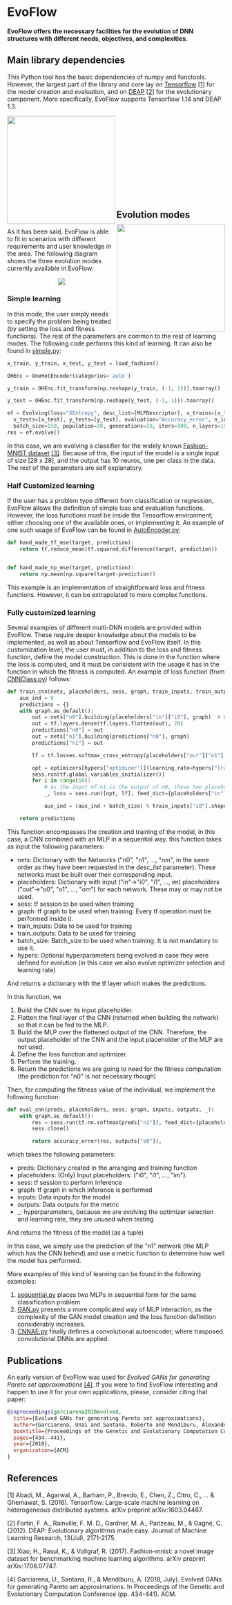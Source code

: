 # EvoFlow

**EvoFlow offers the necessary facilities for the evolution of DNN structures with different needs, objectives, and complexities.**

## Main library dependencies

This Python tool has the basic dependencies of numpy and functools. However, the largest part of the library and core lay on <a href="https://www.tensorflow.org/">Tensorflow</a>  [[1]](#1) for the model creation and evaluation, and on <a href="https://github.com/deap/deap">DEAP</a>  [[2]](#2) for the evolutionary component. More specifically, EvoFlow supports Tensorflow 1.14 and DEAP 1.3.

<p align="left">
<a href="https://www.tensorflow.org/"><img src="https://upload.wikimedia.org/wikipedia/commons/2/2d/Tensorflow_logo.svg" height=250 align="left" /></a>
<a href="https://github.com/deap/deap"><img src="https://repository-images.githubusercontent.com/20035587/2559bd00-9a75-11e9-9686-0697d18522cf" height=250 align="right" /></a>
</p>

<br><br><br><br><br><br><br><br><br><br><br>

## Evolution modes

As it has been said, EvoFlow is able to fit in scenarios with different requirements and user knowledge in the area. The following diagram shows the three evolution modes currently available in EvoFlow:

<p align="center">
  <img src="./images/Options.png">
</p>

### Simple learning

In this mode, the user simply needs to specify the problem being treated (by setting the loss and fitness functions). The rest of the parameters are common to the rest of learning modes. The following code performs this kind of learning. It can also be found in <a href="./simple.py">simple.py</a>:

```python
x_train, y_train, x_test, y_test = load_fashion()

OHEnc = OneHotEncoder(categories='auto')

y_train = OHEnc.fit_transform(np.reshape(y_train, (-1, 1))).toarray()

y_test = OHEnc.fit_transform(np.reshape(y_test, (-1, 1))).toarray()

ef = Evolving(loss="XEntropy", desc_list=[MLPDescriptor], x_trains=[x_train], y_trains=[y_train], 
  x_tests=[x_test], y_tests=[y_test], evaluation="Accuracy_error", n_inputs=[[28, 28]], n_outputs=[[10]], 
  batch_size=150, population=20, generations=20, iters=100, n_layers=10, max_layer_size=100, seed=0)
res = ef.evolve()
```

In this case, we are evolving a classifier for the widely known <a href="https://github.com/zalandoresearch/fashion-mnist">Fashion-MNIST dataset</a> [[3]](#3). Because of this, the input of the model is a single input of size [28 x 28], and the output has 10 neuros, one per class in the data. The rest of the parameters are self explanatory.

### Half Customized learning

If the user has a problem type different from classification or regression, EvoFlow allows the definition of simple loss and evaluation functions. However, the loss functions must be inside the Tensorflow environment; either choosing one of the available ones, or implementing it. An example of one such usage of EvoFlow can be found in <a href="./AutoEncoder.py">AutoEncoder.py</a>:

```python
def hand_made_tf_mse(target, prediction):
    return tf.reduce_mean(tf.squared_difference(target, prediction))


def hand_made_np_mse(target, prediction):
    return np.mean(np.square(target-prediction))
```

This example is an implementation of straightforward loss and fitness functions. However, it can be extrapolated to more complex functions.

### Fully customized learning

Several examples of different multi-DNN models are provided within EvoFlow. These require deeper knowledge about the models to be implemented, as well as about Tensorflow and EvoFlow itself. In this customization level, the user must, in addition to the loss and fitness function, define the model construction. This is done in the function where the loss is computed, and it must be consistent with the usage it has in the function in which the fitness is computed. An example of loss function (from <a href="./CNNClass.py">CNNClass.py</a>) follows:

```python
def train_cnn(nets, placeholders, sess, graph, train_inputs, train_outputs, batch_size, hypers):
    aux_ind = 0
    predictions = {}
    with graph.as_default():
        out = nets["n0"].building(placeholders["in"]["i0"], graph)  # We need to flatten the output of the CNN before feeding it to the MLP
        out = tf.layers.dense(tf.layers.flatten(out), 20)
        predictions["n0"] = out
        out = nets["n1"].building(predictions["n0"], graph)
        predictions["n1"] = out

        lf = tf.losses.softmax_cross_entropy(placeholders["out"]["o1"], predictions["n1"])

        opt = optimizers[hypers["optimizer"]](learning_rate=hypers["lrate"]).minimize(lf)
        sess.run(tf.global_variables_initializer())
        for i in range(10):
            # As the input of n1 is the output of n0, these two placeholders need no feeding
            _, loss = sess.run([opt, lf], feed_dict={placeholders["in"]["i0"]: batch(train_inputs["i0"], batch_size, aux_ind), placeholders["out"]["o1"]: batch(train_outputs["o0"], batch_size, aux_ind)})

            aux_ind = (aux_ind + batch_size) % train_inputs["i0"].shape[0]

    return predictions
```

This function encompasses the creation and training of the model, in this case, a CNN combined with an MLP in a sequential way. this function takes as input the following parameters:

- nets: Dictionary with the Networks ("n0", "n1", ..., "nm", in the same order as they have been requested in the *desc_list* parameter). These networks must be built over their corresponding input.
- placeholders: Dictionary with input ("in"->"i0", "i1", ..., im) placeholders ("out"->"o0", "o1", ..., "om") for each network. These may or may not be used.
- sess: tf session to be used when training
- graph: tf graph to be used when training. Every tf operation must be performed inside it.
- train_inputs: Data to be used for training
- train_outputs: Data to be used for training
- batch_size: Batch_size to be used when training. It is not mandatory to use it.
- hypers: Optional hyperparameters being evolved in case they were defined for evolution (in this case we also evolve optimizer selection and learning rate)

And returns a dictionary with the tf layer which makes the predictions.

In this function, we

1. Build the CNN over its input placeholder.
2. Flatten the final layer of the CNN (returned when building the network) so that it can be fed to the MLP.
3. Build the MLP over the flattened output of the CNN. Therefore, the output placeholder of the CNN and the input placeholder of the MLP are not used.
4. Define the loss function and optimizer.
5. Perform the training.
6. Return the predictions we are going to need for the fitness computation (the prediction for "n0" is not necessary though)

Then, for computing the fitness value of the individual, we implement the following function:

```python
def eval_cnn(preds, placeholders, sess, graph, inputs, outputs, _):
    with graph.as_default():
        res = sess.run(tf.nn.softmax(preds["n1"]), feed_dict={placeholders["i0"]: inputs["i0"]})
        sess.close()

        return accuracy_error(res, outputs["o0"]),
```

which takes the following parameters:

- preds: Dictionary created in the arranging and training function
- placeholders: (Only) Input placeholders: ("i0", "i1", ..., "im").
- sess: tf session to perform inference
- graph: tf graph in which inference is performed
- inputs: Data inputs for the model
- outputs: Data outputs for the metric
- \_: hyperparameters, because we are evolving the optimizer selection and learning rate, they are unused when testing

And returns the fitness of the model (as a tuple)
    
In this case, we simply use the prediction of the "n1" network (the MLP which has the CNN behind) and use a metric function to determine how well the model has performed.

More examples of this kind of learning can be found in the following examples:


1. <a href="./sequential.py">sequential.py</a> places two MLPs in sequential form for the same classification problem
3. <a href="./GAN.py">GAN.py</a> presents a more complicated way of MLP interaction, as the complexity of the GAN model creation and the loss function definition considerably increases.
4. <a href="./CNNAE.py">CNNAE.py</a> finally defines a convolutional autoencoder, where trasposed convolutional DNNs are applied.

## Publications

An early version of EvoFlow was used for *Evolved GANs for generating Pareto set approximations* [[4]](#4). If you were to find EvoFlow interesting and happen to use it for your own applications, please, consider citing that paper:

```bibtex
@inproceedings{garciarena2018evolved,
  title={Evolved GANs for generating Pareto set approximations},
  author={Garciarena, Unai and Santana, Roberto and Mendiburu, Alexander},
  booktitle={Proceedings of the Genetic and Evolutionary Computation Conference},
  pages={434--441},
  year={2018},
  organization={ACM}
}

```

## References
<a id="1">[1]</a> 
Abadi, M., Agarwal, A., Barham, P., Brevdo, E., Chen, Z., Citro, C., ... & Ghemawat, S. (2016). Tensorflow: Large-scale machine learning on heterogeneous distributed systems. arXiv preprint arXiv:1603.04467.

<a id="2">[2]</a> 
Fortin, F. A., Rainville, F. M. D., Gardner, M. A., Parizeau, M., & Gagné, C. (2012). DEAP: Evolutionary algorithms made easy. Journal of Machine Learning Research, 13(Jul), 2171-2175.

<a id="3">[3]</a> 
Xiao, H., Rasul, K., & Vollgraf, R. (2017). Fashion-mnist: a novel image dataset for benchmarking machine learning algorithms. arXiv preprint arXiv:1708.07747.

<a id="4">[4]</a> 
Garciarena, U., Santana, R., & Mendiburu, A. (2018, July). Evolved GANs for generating Pareto set approximations. In Proceedings of the Genetic and Evolutionary Computation Conference (pp. 434-441). ACM.
